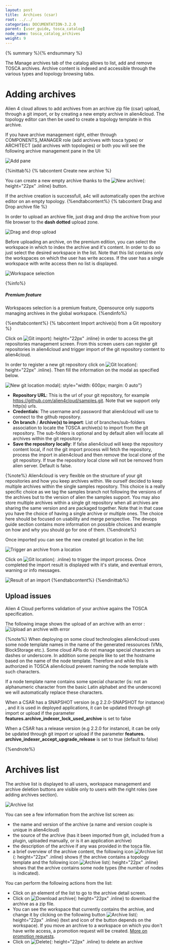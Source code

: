 ```yaml
---
layout: post
title:  Archives (csar)
root: ../../
categories: DOCUMENTATION-3.2.0
parent: [user_guide, tosca_catalog]
node_name: tosca_catalog_archives
weight: 9
---
```


{% summary %}{% endsummary %}

The Manage archives tab of the catalog allows to list, add and remove TOSCA archives. Archive content is indexed and accessible through the various types and topology browsing tabs.

# Adding archives

Alien 4 cloud allows to add archives from an archive zip file (csar) upload, through a git import, or by creating a new empty archive in alien4cloud. The topology editor can then be used to create a topology template in this archive.

If you have archive management right, either through COMPONENTS_MANAGER role (add archives with tosca types) or ARCHITECT (add archives with topologies) or both you will see the following archive management pane in the UI:

![Add pane](../../images/3.2.0/user_guide/catalog/archives/add_pane.png)

{%inittab%}
{% tabcontent Create new archive %}

You can create a new empty archive thanks to the ![New archive](../../images/3.2.0/user_guide/catalog/archives/new_archive_button.png){: height="22px" .inline} button.

If the archive creation is successfull, a4c will automatically open the archive editor on an empty topology.
{%endtabcontent%}
{% tabcontent Drag and Drop archive file %}

In order to upload an archive file, just drag and drop the archive from your file browser to the **dash dotted** upload zone.

![Drag and drop upload](../../images/3.2.0/user_guide/catalog/archives/drag_drop_upload.png)

Before uploading an archive, on the premium edition, you can select the workspace in which to index the archive and it's content. In order to do so just select the desired workspace in the list. Note that this list contains only the workspaces on which the user has write access. If the user has a single workspace with write access then no list is displayed.

![Workspace selection](../../images/3.2.0/user_guide/catalog/archives/workspace_selection.png)

{%info%}
<h5>Premium feature</h5>
Workspaces selection is a premium feature, Opensource only supports managing archives in the global workspace.
{%endinfo%}

{%endtabcontent%}
{% tabcontent Import archive(s) from a Git repository %}

Click on ![Git import](../../images/3.2.0/user_guide/catalog/archives/git_import_button.png){: height="22px" .inline} in order to access the git repositories management screen. From this screen users can register git repositories in alien4cloud and trigger import of the git repository content to alien4cloud.

In order to register a new git repository click on ![Git location](../../images/3.2.0/user_guide/catalog/archives/new_git_location_button.png){: height="22px" .inline}. Then fill the information on the modal as specified below.

![New git location modal](../../images/3.2.0/user_guide/catalog/archives/new_git_location_modal.png){: style="width: 600px; margin: 0 auto"}

* __Repository URL__: This is the url of your git repository, for example https://github.com/alien4cloud/samples.git. Note that we support only http(s) urls.
* __Credentials__: The username and password that alien4cloud will use to connect to the github repository.
* __On branch__ / __Archive(s) to import__: List of branches/sub-folders association to locate the TOSCA archive(s) to import from the git repository. The sub-folders is optional and by default alien will locate all archives within the git repository.
* __Save the repository locally__: If false alien4cloud will keep the repository content local, if not the git import process will fetch the repository, process the import in alien4cloud and then remove the local clone of the git repository. If true the repository local clone will not be removed from alien server. Default is false.

{%note%}
Alien4cloud is very flexible on the structure of your git repositories and how you keep archives within. We ourself decided to keep multiple archives within the single samples repository.
This choice is a really specific choice as we tag the samples branch not following the versions of the archives but to the version of alien the samples support.
You may also store multiple archives within a single git repository when all archives are sharing the same version and are packaged together. Note that in that case you have the choice of having a single archive or multiple ones.
The choice here should be focused on usability and merge perspective. The devops guide section contains more information on possible choices and example on how and why you should go for one of them.
{%endnote%}

Once imported you can see the new created git location in the list:

![Trigger an archive from a location](../../images/3.2.0/user_guide/catalog/archives/git_location_list.png)

Click on ![Git location](../../images/3.2.0/user_guide/catalog/archives/git_import_btn.png){: .inline} to trigger the import process. Once completed the import result is displayed with it's state, and eventual errors, warning or info messages.

![Result of an import](../../images/3.2.0/user_guide/catalog/archives/git_import_result.png)
{%endtabcontent%}
{%endinittab%}

## Upload issues

Alien 4 Cloud performs validation of your archive agains the TOSCA specification.

The following image shows the upload of an archive with an error :
![Upload an archive with error](../../images/3.2.0/user_guide/catalog/archives/csar-upload-errors.png)

{%note%}
When deploying on some cloud technologies alien4cloud uses some node template names in the name of the generated ressources (VMs, BlockStorage etc.). Some cloud APIs do not manage special characters as dashes or underscore. In addition some people like to set the hostname based on the name of the node template. Therefore and while this is authorized in TOSCA alien4cloud prevent naming the node template with such characters.

If a node template name contains some special character (is: not an alphanumeric character from the basic Latin alphabet and the underscore) we will automatically replace these characters.


When a CSAR has a SNAPSHOT version (e.g 2.2.0-SNAPSHOT for instance) , and it is used in deployed applications, it can be updated through git import or upload if the parameter **features.archive_indexer_lock_used_archive** is set to false

When a CSAR has a release version (e.g 2.2.0 for instance), it can be only be updated through git import or upload if the parameter **features. archive_indexer_accept_upgrade_release** is set to true (default to false)


{%endnote%}

# Archives list

The archive list is displayed to all users, workspace management and archive deletion buttons are visible only to users with the right roles (see adding archives section).

![Archive list](../../images/3.2.0/user_guide/catalog/archives/archive_list.png)

You can see a few information from the archive list screen as:

* the name and version of the archive (a name and version couple is unique in alien4cloud)
* the source of the archive (has it been imported from git, included from a plugin, uploaded manually, or is it an application archive)
* the description of the archive if any was provided in the tosca file.
* a brief overview of the archive content, the following icon ![Archive list](../../images/3.2.0/user_guide/catalog/archives/topology_icon.png){: height="22px" .inline} shows if the archive contains a topology template and the following icon ![Archive list](../../images/3.2.0/user_guide/catalog/archives/type_icon.png){: height="22px" .inline} shows that the archive contains some node types (the number of nodes is indicated).

You can perform the following actions from the list:

* Click on an element of the list to go to the archive detail screen.
* Click on ![Download archive](../../images/3.2.0/user_guide/catalog/archives/download_archive.png){: height="22px" .inline} to download the archive as a zip file.
* You can see the workspace that currently contains the archive, and change it by clicking on the following button ![Archive list](../../images/3.2.0/user_guide/catalog/archives/change_workspace.png){: height="22px" .inline} (text and icon of the button depends on the workspace). If you move an archive to a workspace on which you don't have write access, a promotion request will be created. [More on promotion requests](#/documentation/3.0.0/user_guide/catalog_workspaces.html).
* Click on ![Delete](../../images/3.2.0/user_guide/catalog/archives/delete.png){: height="22px" .inline} to delete an archive

